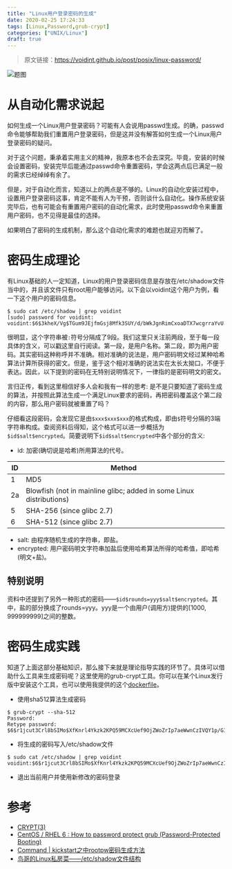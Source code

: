 ```yaml
---
title: "Linux用户登录密码的生成"
date: 2020-02-25 17:24:33
tags: [Linux,Password,grub-crypt]
categories: ["UNIX/Linux"]
draft: true
---
```


> 原文链接：https://voidint.github.io/post/posix/linux-password/

![题图](https://voidint.github.io/posix/linux-password.jpg)

# 从自动化需求说起

如何生成一个Linux用户登录密码？可能有人会说用passwd生成。的确，passwd命令能够帮助我们重置用户登录密码，但是这并没有解答如何生成一个Linux用户登录密码的疑问。

对于这个问题，秉承着实用主义的精神，我原本也不会去深究。毕竟，安装的时候会设置密码，安装完毕后能通过passwd命令重置密码，学会这两点后已满足一般的需求已经绰绰有余了。

但是，对于自动化而言，知道以上的两点是不够的。Linux的自动化安装过程中，设置用户登录密码这事，肯定不能有人为干预，否则谈什么自动化。操作系统安装完毕后，也有可能会有重置用户密码的自动化需求，此时使用passwd命令来重置用户密码，也不见得是最佳的选择。

如果明白了密码的生成机制，那么这个自动化需求的难题也就迎刃而解了。

# 密码生成理论
有Linux基础的人一定知道，Linux的用户登录密码信息是存放在/etc/shadow文件当中的，并且该文件只有root用户能够访问。以下会以voidint这个用户为例，看一下这个用户的密码信息。

```shell
$ sudo cat /etc/shadow | grep voidint
[sudo] password for voidint:
voidint:$6$3kheX/Vg$TGum9JEjfmGsj8Mfk3SUY/d/bWkJgnRimCxoaDTX7wcgrraYvU.fiziEUdpDglWc58uPZqWJhKNjiXayP9Q6b0:16892::::::
```

很明显，这个字符串被`:`符号分隔成了9段。我们这里只关注前两段，至于每一段具体的含义，可以戳这里自行阅读。第一段，是用户名称。第二段，即为用户密码。其实密码这种称呼并不准确。相对准确的说法是，用户密码明文经过某种哈希算法计算所获得的密文。但是，鉴于这个相对准确的说法实在太长太拗口，不便于表达。因此，以下提到的密码在无特别说明情况下，一律指的是密码明文的密文。

言归正传，看到这里相信好多人会和我有一样的思考: 是不是只要知道了密码生成的算法，并按照此算法生成一个满足Linux要求的密码，再把密码覆盖这个第二段的内容，那么用户密码就被重置了吗？

仔细看这段密码，会发现它是由`$xxx$xxx$xxx`的格式构成，即由`$`符号分隔的3端字符串构成。查阅资料后得知，这个格式可以进一步概括为`$id$salt$encrypted`。简要说明下`$id$salt$encrypted`中各个部分的含义:

- id: 加密(确切说是哈希)所用算法的代号。

| **ID** | **Method**                                                   |
| ------ | ------------------------------------------------------------ |
| 1      | MD5                                                          |
| 2a     | Blowfish (not in mainline glibc; added in some Linux distributions) |
| 5      | SHA-256 (since glibc 2.7)                                    |
| 6      | SHA-512 (since glibc 2.7)                                    |

- salt: 由程序随机生成的字符串，即盐。
- encrypted: 用户密码明文字符串加盐后使用哈希算法所得的哈希值，即哈希(明文+盐)。

## 特别说明
资料中还提到了另外一种形式的密码——`$id$rounds=yyy$salt$encrypted`。其中，盐的部分换成了rounds=yyy。yyy是一个由用户(调用方)提供的[1000, 999999999]之间的整数。

# 密码生成实践
知道了上面这部分基础知识，那么接下来就是理论指导实践的环节了。具体可以借助什么工具来生成密码呢？这里使用的grub-crypt工具。你可以在某个Linux发行版中安装这个工具，也可以使用我提供的这个[dockerfile](https://github.com/voidint/dockerfile/tree/master/grub-crypt)。

- 使用sha512算法生成密码

```shell
$ grub-crypt --sha-512
Password:
Retype password:
$6$r1jcut3Crl8bSIMo$XfKnrl4Ykzk2KPQ59MCXcUef9OjZWoZrIp7aeWwnCzIVQY1p/G1EiJQE4DYFej783NlvR5KtKYXs4P/hQaVst.
```

- 将生成的密码写入/etc/shadow文件

```shell
$ sudo cat /etc/shadow | grep voidint
voidint:$6$r1jcut3Crl8bSIMo$XfKnrl4Ykzk2KPQ59MCXcUef9OjZWoZrIp7aeWwnCzIVQY1p/G1EiJQE4DYFej783NlvR5KtKYXs4P/hQaVst.:16892:::::: 
```

- 退出当前用户并使用新修改的密码登录

# 参考
- [CRYPT(3)](http://man7.org/linux/man-pages/man3/crypt.3.html)
- [CentOS / RHEL 6 : How to password protect grub (Password-Protected Booting)](https://www.thegeekdiary.com/centos-rhel-6-how-to-password-protect-grub-password-protected-booting/)
- [Command | kickstart之中rootpw密码生成方法](http://clavinli.github.io/2014/11/14/linux-command-hash-root-password-in-kickstart/)
- [鸟哥的Linux私房菜——/etc/shadow文件结构](http://cn.linux.vbird.org/linux_basic/0410accountmanager.php#shadow_file)
